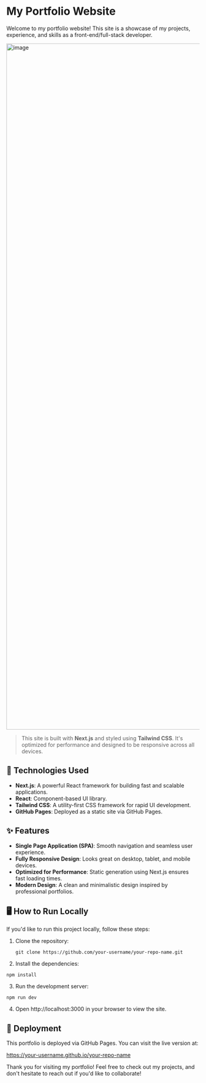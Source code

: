 # My Portfolio Website

Welcome to my portfolio website! This site is a showcase of my projects, experience, and skills as a front-end/full-stack developer.

<img width="1787" alt="image" src="https://github.com/user-attachments/assets/30dcd131-8156-4015-88ab-77185cf030e8">

> This site is built with **Next.js** and styled using **Tailwind CSS**. It's optimized for performance and designed to be responsive across all devices.

## 🚀 Technologies Used

- **Next.js**: A powerful React framework for building fast and scalable applications.
- **React**: Component-based UI library.
- **Tailwind CSS**: A utility-first CSS framework for rapid UI development.
- **GitHub Pages**: Deployed as a static site via GitHub Pages.

## ✨ Features

- **Single Page Application (SPA)**: Smooth navigation and seamless user experience.
- **Fully Responsive Design**: Looks great on desktop, tablet, and mobile devices.
- **Optimized for Performance**: Static generation using Next.js ensures fast loading times.
- **Modern Design**: A clean and minimalistic design inspired by professional portfolios.

## 🖥️ How to Run Locally

If you'd like to run this project locally, follow these steps:

1. Clone the repository:
   ```
   git clone https://github.com/your-username/your-repo-name.git
   ```
2. Install the dependencies:
  ```
  npm install
  ```
3. Run the development server:
  ```
  npm run dev
  ```
4. Open http://localhost:3000 in your browser to view the site.

## 🚢 Deployment
This portfolio is deployed via GitHub Pages. You can visit the live version at:

https://your-username.github.io/your-repo-name

Thank you for visiting my portfolio! Feel free to check out my projects, and don't hesitate to reach out if you'd like to collaborate!
